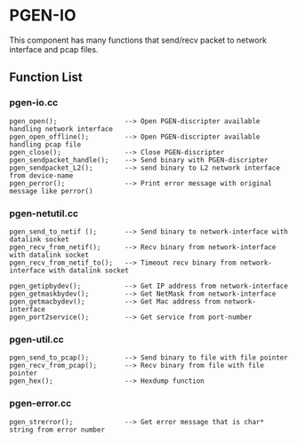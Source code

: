 

# PGEN-IO
This component has many functions that send/recv packet to network interface and pcap files.  



## Function List


### pgen-io.cc

	pgen_open();                 --> Open PGEN-discripter available handling network interface
	pgen_open_offline();         --> Open PGEN-discripter available handling pcap file
	pgen_close();                --> Close PGEN-discripter
	pgen_sendpacket_handle();    --> Send binary with PGEN-discripter
	pgen_sendpacket_L2();        --> send binary to L2 network interface from device-name
	pgen_perror();               --> Print error message with original message like perror()

### pgen-netutil.cc

	pgen_send_to_netif ();       --> Send binary to network-interface with datalink socket
	pgen_recv_from_netif();      --> Recv binary from network-interface with datalink socket
	pgen_recv_from_netif_to();   --> Timeout recv binary from network-interface with datalink socket 
                                      
	pgen_getipbydev();           --> Get IP address from network-interface
	pgen_getmaskbydev();         --> Get NetMask from network-interface
	pgen_getmacbydev();          --> Get Mac address from network-interface
	pgen_port2service();         --> Get service from port-number

### pgen-util.cc

	pgen_send_to_pcap();         --> Send binary to file with file pointer
	pgen_recv_from_pcap();       --> Recv binary from file with file pointer
	pgen_hex();                  --> Hexdump function


### pgen-error.cc

	pgen_strerror();             --> Get error message that is char* string from error number
